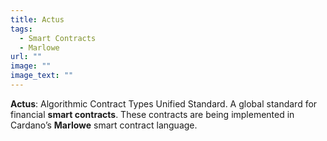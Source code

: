 ```yaml
---
title: Actus
tags:
  - Smart Contracts
  - Marlowe
url: ""
image: ""
image_text: ""
---
```


**Actus**: Algorithmic Contract Types Unified Standard. A global standard for financial **smart contracts**. These contracts are being implemented in Cardano’s **Marlowe** smart contract language.
